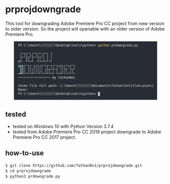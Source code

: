 # prprojdowngrade
This tool for downgrading Adobe Premiere Pro CC project from new version to older version.
So the project will openable with an older version of Adobe Premiere Pro.
<p align="center">
<img src="https://raw.githubusercontent.com/fathan0x1/prprojdowngrade/master/screenshot.png" width=450>
</p>

## tested
* tested on Windows 10 with Python Version 3.7.4
* tested from Adobe Premiere Pro CC 2019 project downgrade to Adobe Premiere Pro CC 2017 project.

## how-to-use
```sh
$ git clone https://github.com/fathan0x1/prprojdowngrade.git
$ cd prprojdowngrade
$ python3 prdowngrade.py
```
